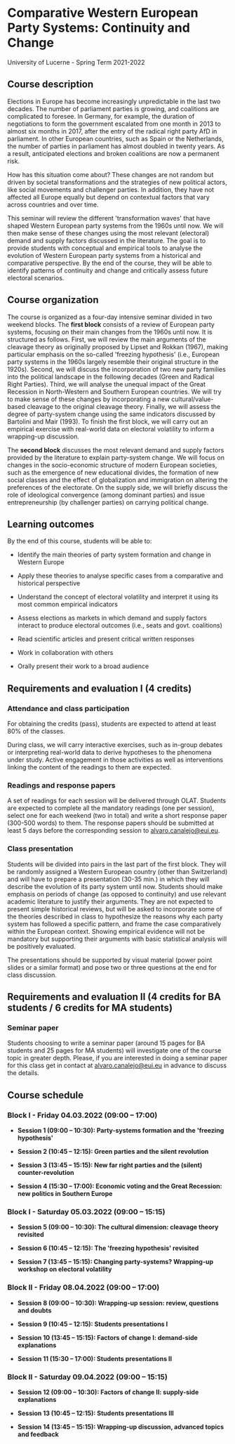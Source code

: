 # Comparative Western European Party Systems: Continuity and Change

University of Lucerne - Spring Term 2021-2022

## Course description

Elections in Europe has become increasingly unpredictable in the last two decades. The number of parliament parties is growing, and coalitions are complicated to foresee. In Germany, for example, the duration of negotiations to form the government escalated from one month in 2013 to almost six months in 2017, after the entry of the radical right party AfD in parliament. In other European countries, such as Spain or the Netherlands, the number of parties in parliament has almost doubled in twenty years. As a result, anticipated elections and broken coalitions are now a permanent risk. 

How has this situation come about? These changes are not random but driven by societal transformations and the strategies of new political actors, like social movements and challenger parties. In addition, they have not affected all Europe equally but depend on contextual factors that vary across countries and over time.

This seminar will review the different 'transformation waves' that have shaped Western European party systems from the 1960s until now. We will then make sense of these changes using the most relevant (electoral) demand and supply factors discussed in the literature. The goal is to provide students with conceptual and empirical tools to analyse the evolution of Western European party systems from a historical and comparative perspective. By the end of the course, they will be able to identify patterns of continuity and change and critically assess future electoral scenarios. 

## Course organization

The course is organized as a four-day intensive seminar divided in two weekend blocks. The **first block** consists of a review of European party systems, focusing on their main changes from the 1960s until now. It is structured as follows. First, we will review the main arguments of the cleavage theory as originally proposed by Lipset and Rokkan (1967), making particular emphasis on the so-called 'freezing hypothesis' (i.e., European party systems in the 1960s largely resemble their original structure in the 1920s). Second, we will discuss the incorporation of two new party families into the political landscape in the following decades (Green and Radical Right Parties). Third, we will analyse the unequal impact of the Great Recession in North-Western and Southern European countries. We will try to make sense of these changes by incorporating a new cultural/value-based cleavage to the original cleavage theory. Finally, we will assess the degree of party-system change using the same indicators discussed by Bartolini and Mair (1993). To finish the first block, we will carry out an empirical exercise with real-world data on electoral volatility to inform a wrapping-up discussion. 

The **second block** discusses the most relevant demand and supply factors provided by the literature to explain party-system change. We will focus on changes in the socio-economic structure of modern European societies, such as the emergence of new educational divides, the formation of new social classes and the effect of globalization and immigration on altering the preferences of the electorate. On the supply side, we will briefly discuss the role of ideological convergence (among dominant parties) and issue entrepreneurship (by challenger parties) on carrying political change.

## Learning outcomes

By the end of this course, students will be able to:

- Identify the main theories of party system formation and change in Western Europe

- Apply these theories to analyse specific cases from a comparative and historical perspective

- Understand the concept of electoral volatility and interpret it using its most common empirical indicators

- Assess elections as markets in which demand and supply factors interact to produce electoral outcomes (i.e., seats and govt. coalitions)

- Read scientific articles and present critical written responses

- Work in collaboration with others

- Orally present their work to a broad audience

## Requirements and evaluation I (4 credits)

### Attendance and class participation

For obtaining the credits (pass), students are expected to attend at least 80% of the classes.

During class, we will carry interactive exercises, such as in-group debates or interpreting real-world data to derive hypotheses to the phenomena under study. Active engagement in those activities as well as interventions linking the content of the readings to them are expected.

### Readings and response papers

A set of readings for each session will be delivered through OLAT. Students are expected to complete all the mandatory readings (one per session), select one for each weekend (two in total) and write a short response paper (300-500 words) to them. The response papers should be submitted at least 5 days before the corresponding session to alvaro.canalejo@eui.eu.

### Class presentation

Students will be divided into pairs in the last part of the first block. They will be randomly assigned a Western European country (other than Switzerland) and will have to prepare a presentation (30-35 min.) in which they will describe the evolution of its party system until now. Students should make emphasis on periods of change (as opposed to continuity) and use relevant academic literature to justify their arguments. They are not expected to present simple historical reviews, but will be asked to incorporate some of the theories described in class to hypothesize the reasons why each party system has followed a specific pattern, and frame the case comparatively within the European context. Showing empirical evidence will not be mandatory but supporting their arguments with basic statistical analysis will be positively evaluated.

The presentations should be supported by visual material (power point slides or a similar format) and pose two or three questions at the end for class discussion.

## Requirements and evaluation II (4 credits for BA students / 6 credits for MA students)

### Seminar paper

Students choosing to write a seminar paper (around 15 pages for BA students and 25 pages for MA students) will investigate one of the course topic in greater depth. Please, if you are interested in doing a seminar paper for this class get in contact at alvaro.canalejo@eui.eu in advance to discuss the details.

## Course schedule

### Block I - Friday 04.03.2022 (09:00 – 17:00)

  + **Session 1 (09:00 – 10:30): Party-systems formation and the 'freezing hypothesis'**

  + **Session 2 (10:45 – 12:15): Green parties and the silent revolution**

  + **Session 3 (13:45 – 15:15): New far right parties and the (silent) counter-revolution**

  + **Session 4 (15:30 – 17:00): Economic voting and the Great Recession: new politics in Southern Europe**


### Block I - Saturday 05.03.2022 (09:00 – 15:15)

  + **Session 5 (09:00 – 10:30): The cultural dimension: cleavage theory revisited**

  + **Session 6 (10:45 – 12:15): The 'freezing hypothesis' revisited**

  + **Session 7 (13:45 – 15:15): Changing party-systems? Wrapping-up workshop on electoral volatility**


### Block II - Friday 08.04.2022 (09:00 – 17:00)

  + **Session 8 (09:00 – 10:30): Wrapping-up session: review, questions and doubts**

  + **Session 9 (10:45 – 12:15): Students presentations I**

  + **Session 10 (13:45 – 15:15): Factors of change I: demand-side explanations**

  + **Session 11 (15:30 – 17:00): Students presentations II**


### Block II - Saturday 09.04.2022 (09:00 – 15:15)

  + **Session 12 (09:00 – 10:30): Factors of change II: supply-side explanations**

  + **Session 13 (10:45 – 12:15): Students presentations III**

  + **Session 14 (13:45 – 15:15): Wrapping-up discussion, advanced topics and feedback**
 